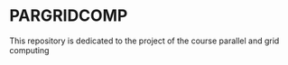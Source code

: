# PARGRIDCOMP
This repository is dedicated to the project of the course parallel and grid computing
